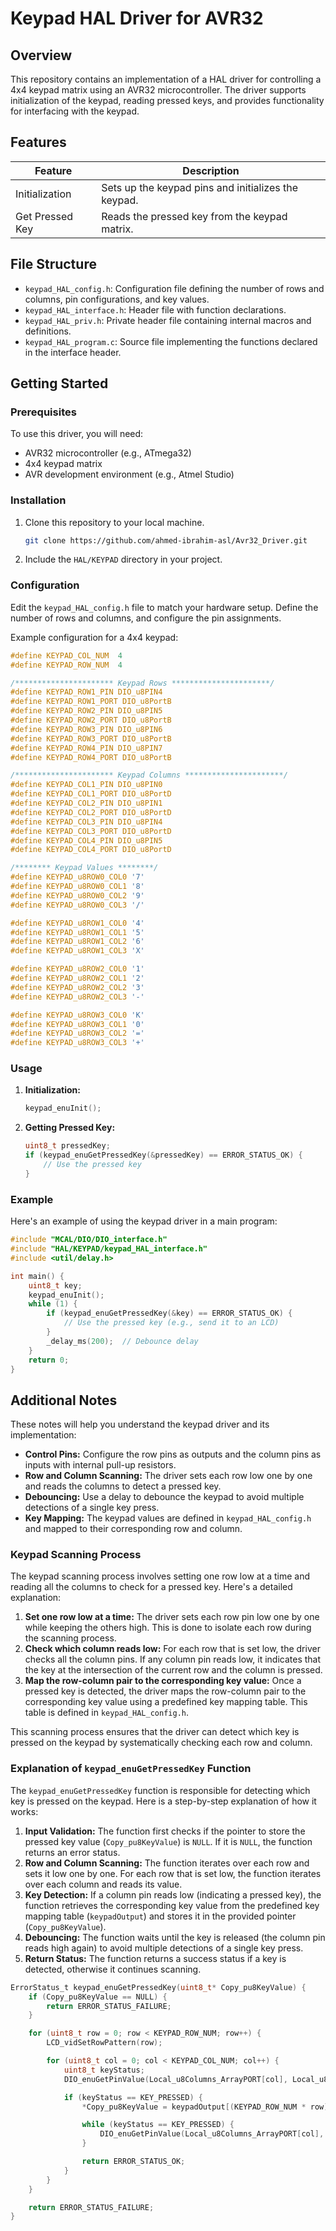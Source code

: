 
# Keypad HAL Driver for AVR32

## Overview

This repository contains an implementation of a HAL driver for controlling a 4x4 keypad matrix using an AVR32 microcontroller. The driver supports initialization of the keypad, reading pressed keys, and provides functionality for interfacing with the keypad.

## Features

| Feature            | Description                                        |
|--------------------|----------------------------------------------------|
| Initialization     | Sets up the keypad pins and initializes the keypad.|
| Get Pressed Key    | Reads the pressed key from the keypad matrix.      |

## File Structure

- `keypad_HAL_config.h`: Configuration file defining the number of rows and columns, pin configurations, and key values.
- `keypad_HAL_interface.h`: Header file with function declarations.
- `keypad_HAL_priv.h`: Private header file containing internal macros and definitions.
- `keypad_HAL_program.c`: Source file implementing the functions declared in the interface header.

## Getting Started

### Prerequisites

To use this driver, you will need:
- AVR32 microcontroller (e.g., ATmega32)
- 4x4 keypad matrix
- AVR development environment (e.g., Atmel Studio)

### Installation

1. Clone this repository to your local machine.
   ```sh
   git clone https://github.com/ahmed-ibrahim-asl/Avr32_Driver.git
   ```
2. Include the `HAL/KEYPAD` directory in your project.

### Configuration

Edit the `keypad_HAL_config.h` file to match your hardware setup. Define the number of rows and columns, and configure the pin assignments.

Example configuration for a 4x4 keypad:
```c
#define KEYPAD_COL_NUM  4
#define KEYPAD_ROW_NUM  4

/********************** Keypad Rows **********************/
#define KEYPAD_ROW1_PIN DIO_u8PIN4
#define KEYPAD_ROW1_PORT DIO_u8PortB
#define KEYPAD_ROW2_PIN DIO_u8PIN5
#define KEYPAD_ROW2_PORT DIO_u8PortB
#define KEYPAD_ROW3_PIN DIO_u8PIN6
#define KEYPAD_ROW3_PORT DIO_u8PortB
#define KEYPAD_ROW4_PIN DIO_u8PIN7
#define KEYPAD_ROW4_PORT DIO_u8PortB

/********************** Keypad Columns **********************/
#define KEYPAD_COL1_PIN DIO_u8PIN0
#define KEYPAD_COL1_PORT DIO_u8PortD
#define KEYPAD_COL2_PIN DIO_u8PIN1
#define KEYPAD_COL2_PORT DIO_u8PortD
#define KEYPAD_COL3_PIN DIO_u8PIN4
#define KEYPAD_COL3_PORT DIO_u8PortD
#define KEYPAD_COL4_PIN DIO_u8PIN5
#define KEYPAD_COL4_PORT DIO_u8PortD

/******** Keypad Values ********/
#define KEYPAD_u8ROW0_COL0 '7'
#define KEYPAD_u8ROW0_COL1 '8'
#define KEYPAD_u8ROW0_COL2 '9'
#define KEYPAD_u8ROW0_COL3 '/'

#define KEYPAD_u8ROW1_COL0 '4'
#define KEYPAD_u8ROW1_COL1 '5'
#define KEYPAD_u8ROW1_COL2 '6'
#define KEYPAD_u8ROW1_COL3 'X'

#define KEYPAD_u8ROW2_COL0 '1'
#define KEYPAD_u8ROW2_COL1 '2'
#define KEYPAD_u8ROW2_COL2 '3'
#define KEYPAD_u8ROW2_COL3 '-'

#define KEYPAD_u8ROW3_COL0 'K'
#define KEYPAD_u8ROW3_COL1 '0'
#define KEYPAD_u8ROW3_COL2 '='
#define KEYPAD_u8ROW3_COL3 '+'
```

### Usage

1. **Initialization:**
   ```c
   keypad_enuInit();
   ```

2. **Getting Pressed Key:**
   ```c
   uint8_t pressedKey;
   if (keypad_enuGetPressedKey(&pressedKey) == ERROR_STATUS_OK) {
       // Use the pressed key
   }
   ```

### Example

Here's an example of using the keypad driver in a main program:

```c
#include "MCAL/DIO/DIO_interface.h"
#include "HAL/KEYPAD/keypad_HAL_interface.h"
#include <util/delay.h>

int main() {
    uint8_t key;
    keypad_enuInit();
    while (1) {
        if (keypad_enuGetPressedKey(&key) == ERROR_STATUS_OK) {
            // Use the pressed key (e.g., send it to an LCD)
        }
        _delay_ms(200);  // Debounce delay
    }
    return 0;
}
```

## Additional Notes

These notes will help you understand the keypad driver and its implementation:

- **Control Pins:** Configure the row pins as outputs and the column pins as inputs with internal pull-up resistors.
- **Row and Column Scanning:** The driver sets each row low one by one and reads the columns to detect a pressed key.
- **Debouncing:** Use a delay to debounce the keypad to avoid multiple detections of a single key press.
- **Key Mapping:** The keypad values are defined in `keypad_HAL_config.h` and mapped to their corresponding row and column.

### Keypad Scanning Process

The keypad scanning process involves setting one row low at a time and reading all the columns to check for a pressed key. Here's a detailed explanation:

1. **Set one row low at a time:** The driver sets each row pin low one by one while keeping the others high. This is done to isolate each row during the scanning process.
2. **Check which column reads low:** For each row that is set low, the driver checks all the column pins. If any column pin reads low, it indicates that the key at the intersection of the current row and the column is pressed.
3. **Map the row-column pair to the corresponding key value:** Once a pressed key is detected, the driver maps the row-column pair to the corresponding key value using a predefined key mapping table. This table is defined in `keypad_HAL_config.h`.

This scanning process ensures that the driver can detect which key is pressed on the keypad by systematically checking each row and column.

### Explanation of `keypad_enuGetPressedKey` Function

The `keypad_enuGetPressedKey` function is responsible for detecting which key is pressed on the keypad. Here is a step-by-step explanation of how it works:

1. **Input Validation:** The function first checks if the pointer to store the pressed key value (`Copy_pu8KeyValue`) is `NULL`. If it is `NULL`, the function returns an error status.
2. **Row and Column Scanning:** The function iterates over each row and sets it low one by one. For each row that is set low, the function iterates over each column and reads its value.
3. **Key Detection:** If a column pin reads low (indicating a pressed key), the function retrieves the corresponding key value from the predefined key mapping table (`keypadOutput`) and stores it in the provided pointer (`Copy_pu8KeyValue`).
4. **Debouncing:** The function waits until the key is released (the column pin reads high again) to avoid multiple detections of a single key press.
5. **Return Status:** The function returns a success status if a key is detected, otherwise it continues scanning.

```c
ErrorStatus_t keypad_enuGetPressedKey(uint8_t* Copy_pu8KeyValue) {
    if (Copy_pu8KeyValue == NULL) {
        return ERROR_STATUS_FAILURE;
    }

    for (uint8_t row = 0; row < KEYPAD_ROW_NUM; row++) {
        LCD_vidSetRowPattern(row);

        for (uint8_t col = 0; col < KEYPAD_COL_NUM; col++) {
            uint8_t keyStatus;
            DIO_enuGetPinValue(Local_u8Columns_ArrayPORT[col], Local_u8Columns_ArrayPIN[col], &keyStatus);

            if (keyStatus == KEY_PRESSED) {
                *Copy_pu8KeyValue = keypadOutput[(KEYPAD_ROW_NUM * row) + col];

                while (keyStatus == KEY_PRESSED) {
                    DIO_enuGetPinValue(Local_u8Columns_ArrayPORT[col], Local_u8Columns_ArrayPIN[col], &keyStatus);
                }

                return ERROR_STATUS_OK;
            }
        }
    }

    return ERROR_STATUS_FAILURE;
}
```
